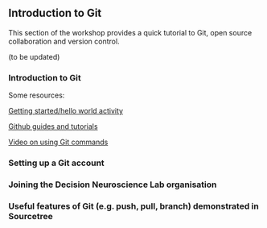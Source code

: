 ## Introduction to Git ##
This section of the workshop provides a quick tutorial to Git, open source collaboration and version control. 


(to be updated)

### Introduction to Git ###

Some resources:

[Getting started/hello world activity](https://guides.github.com/activities/hello-world/)

[Github guides and tutorials](https://guides.github.com/)

[Video on using Git commands](https://www.youtube.com/watch?v=0fKg7e37bQE)


### Setting up a Git account ###

### Joining the Decision Neuroscience Lab organisation ###

### Useful features of Git (e.g. push, pull, branch) demonstrated in Sourcetree ### 
